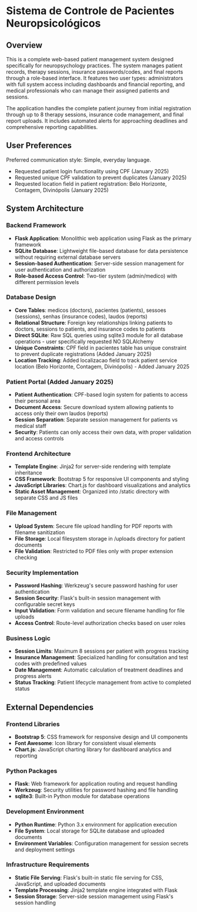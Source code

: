 # Sistema de Controle de Pacientes Neuropsicológicos

## Overview

This is a complete web-based patient management system designed specifically for neuropsychology practices. The system manages patient records, therapy sessions, insurance passwords/codes, and final reports through a role-based interface. It features two user types: administrators with full system access including dashboards and financial reporting, and medical professionals who can manage their assigned patients and sessions.

The application handles the complete patient journey from initial registration through up to 8 therapy sessions, insurance code management, and final report uploads. It includes automated alerts for approaching deadlines and comprehensive reporting capabilities.

## User Preferences

Preferred communication style: Simple, everyday language.
- Requested patient login functionality using CPF (January 2025)
- Requested unique CPF validation to prevent duplicates (January 2025)
- Requested location field in patient registration: Belo Horizonte, Contagem, Divinópolis (January 2025)

## System Architecture

### Backend Framework
- **Flask Application**: Monolithic web application using Flask as the primary framework
- **SQLite Database**: Lightweight file-based database for data persistence without requiring external database servers
- **Session-based Authentication**: Server-side session management for user authentication and authorization
- **Role-based Access Control**: Two-tier system (admin/medico) with different permission levels

### Database Design
- **Core Tables**: medicos (doctors), pacientes (patients), sessoes (sessions), senhas (insurance codes), laudos (reports)
- **Relational Structure**: Foreign key relationships linking patients to doctors, sessions to patients, and insurance codes to patients
- **Direct SQLite**: Raw SQL queries using sqlite3 module for all database operations - user specifically requested NO SQLAlchemy
- **Unique Constraints**: CPF field in pacientes table has unique constraint to prevent duplicate registrations (Added January 2025)
- **Location Tracking**: Added localizacao field to track patient service location (Belo Horizonte, Contagem, Divinópolis) - Added January 2025

### Patient Portal (Added January 2025)
- **Patient Authentication**: CPF-based login system for patients to access their personal area
- **Document Access**: Secure download system allowing patients to access only their own laudos (reports)
- **Session Separation**: Separate session management for patients vs medical staff
- **Security**: Patients can only access their own data, with proper validation and access controls

### Frontend Architecture
- **Template Engine**: Jinja2 for server-side rendering with template inheritance
- **CSS Framework**: Bootstrap 5 for responsive UI components and styling
- **JavaScript Libraries**: Chart.js for dashboard visualizations and analytics
- **Static Asset Management**: Organized into /static directory with separate CSS and JS files

### File Management
- **Upload System**: Secure file upload handling for PDF reports with filename sanitization
- **File Storage**: Local filesystem storage in /uploads directory for patient documents
- **File Validation**: Restricted to PDF files only with proper extension checking

### Security Implementation
- **Password Hashing**: Werkzeug's secure password hashing for user authentication
- **Session Security**: Flask's built-in session management with configurable secret keys
- **Input Validation**: Form validation and secure filename handling for file uploads
- **Access Control**: Route-level authorization checks based on user roles

### Business Logic
- **Session Limits**: Maximum 8 sessions per patient with progress tracking
- **Insurance Management**: Specialized handling for consultation and test codes with predefined values
- **Date Management**: Automatic calculation of treatment deadlines and progress alerts
- **Status Tracking**: Patient lifecycle management from active to completed status

## External Dependencies

### Frontend Libraries
- **Bootstrap 5**: CSS framework for responsive design and UI components
- **Font Awesome**: Icon library for consistent visual elements
- **Chart.js**: JavaScript charting library for dashboard analytics and reporting

### Python Packages
- **Flask**: Web framework for application routing and request handling
- **Werkzeug**: Security utilities for password hashing and file handling
- **sqlite3**: Built-in Python module for database operations

### Development Environment
- **Python Runtime**: Python 3.x environment for application execution
- **File System**: Local storage for SQLite database and uploaded documents
- **Environment Variables**: Configuration management for session secrets and deployment settings

### Infrastructure Requirements
- **Static File Serving**: Flask's built-in static file serving for CSS, JavaScript, and uploaded documents
- **Template Processing**: Jinja2 template engine integrated with Flask
- **Session Storage**: Server-side session management using Flask's session handling